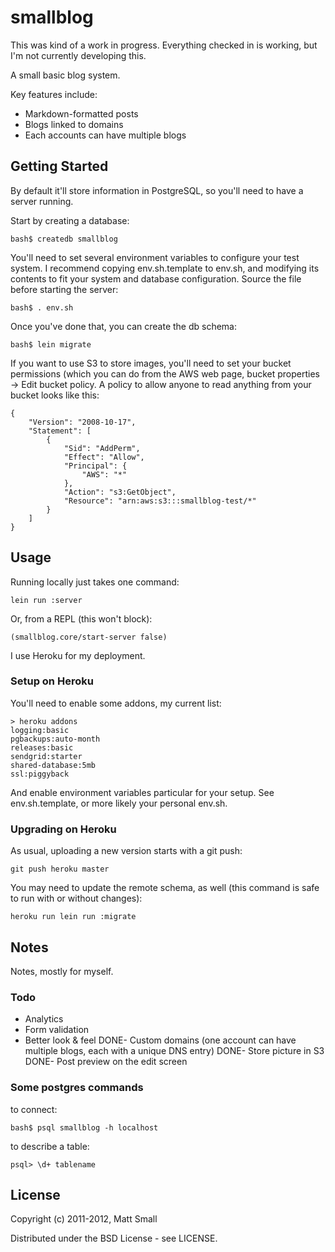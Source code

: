 # smallblog

This was kind of a work in progress. Everything checked in is working, but I'm
not currently developing this.




A small basic blog system.

Key features include:

- Markdown-formatted posts
- Blogs linked to domains
- Each accounts can have multiple blogs


## Getting Started

By default it'll store information in PostgreSQL, so you'll need to have a
server running.

Start by creating a database:

    bash$ createdb smallblog


You'll need to set several environment variables to configure your test system.
I recommend copying env.sh.template to env.sh, and modifying its contents to
fit your system and database configuration.  Source the file before starting
the server:

	bash$ . env.sh


Once you've done that, you can create the db schema:

    bash$ lein migrate


If you want to use S3 to store images, you'll need to set your bucket
permissions (which you can do from the AWS web page, bucket properties -> Edit bucket policy.
A policy to allow anyone to read anything from your bucket looks like this:

    {
        "Version": "2008-10-17",
        "Statement": [
            {
                "Sid": "AddPerm",
                "Effect": "Allow",
                "Principal": {
                    "AWS": "*"
                },
                "Action": "s3:GetObject",
                "Resource": "arn:aws:s3:::smallblog-test/*"
            }
        ]
    }



## Usage

Running locally just takes one command:

	lein run :server

Or, from a REPL (this won't block):

	(smallblog.core/start-server false)

I use Heroku for my deployment.


### Setup on Heroku

You'll need to enable some addons, my current list:

	> heroku addons
	logging:basic
	pgbackups:auto-month
	releases:basic
	sendgrid:starter
	shared-database:5mb
	ssl:piggyback

And enable environment variables particular for your setup.  See
env.sh.template, or more likely your personal env.sh.


### Upgrading on Heroku

As usual, uploading a new version starts with a git push:

	git push heroku master

You may need to update the remote schema, as well (this command is safe to run
with or without changes):

	heroku run lein run :migrate


## Notes

Notes, mostly for myself.


### Todo

- Analytics
- Form validation
- Better look & feel
DONE- Custom domains (one account can have multiple blogs, each with a unique
		DNS entry)
DONE- Store picture in S3
DONE- Post preview on the edit screen


### Some postgres commands

to connect:

    bash$ psql smallblog -h localhost

to describe a table:

    psql> \d+ tablename


## License

Copyright (c) 2011-2012, Matt Small

Distributed under the BSD License - see LICENSE.
